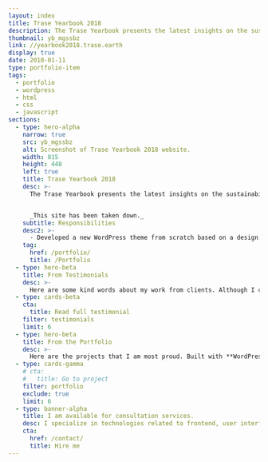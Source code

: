 ```yaml
---
layout: index
title: Trase Yearbook 2018
description: The Trase Yearbook presents the latest insights on the sustainability of global agricultural commodity supply chains associated with tropical deforestation. The site runs on WordPress and Pantheon.
thumbnail: yb_mgssbz
link: //yearbook2018.trase.earth
display: true
date: 2010-01-11
type: portfolio-item
tags:
  - portfolio
  - wordpress
  - html
  - css
  - javascript
sections:
  - type: hero-alpha
    narrow: true
    src: yb_mgssbz
    alt: Screenshot of Trase Yearbook 2018 website.
    width: 815
    height: 448
    left: true
    title: Trase Yearbook 2018
    desc: >-
      The Trase Yearbook presents the latest insights on the sustainability of global agricultural commodity supply chains associated with tropical deforestation. The site runs on WordPress and Pantheon.


      _This site has been taken down._
    subtitle: Responsibilities
    desc2: >-
      - Developed a new WordPress theme from scratch based on a design.
    tag:
      href: /portfolio/
      title: /Portfolio
  - type: hero-beta
    title: From Testimonials
    desc: >-
      Here are some kind words about my work from clients. Although I collaborated with clients from more than 10 countries, most of them come from **The United States**.
  - type: cards-beta
    cta:
      title: Read full testimonial
    filter: testimonials
    limit: 6
  - type: hero-beta
    title: From the Portfolio
    desc: >-
      Here are the projects that I am most proud. Built with **WordPress**, **Shopify**, **Jekyll**, and **Hugo**, among others.
  - type: cards-gamma
    # cta:
    #   title: Go to project
    filter: portfolio
    exclude: true
    limit: 6
  - type: banner-alpha
    title: I am available for consultation services.
    desc: I specialize in technologies related to frontend, user interface, and web development.
    cta:
      href: /contact/
      title: Hire me
---
```

